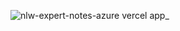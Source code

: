 ![nlw-expert-notes-azure vercel app_](https://github.com/user-attachments/assets/59a09a27-25c3-410d-9620-a7ba95b5a0a2)
